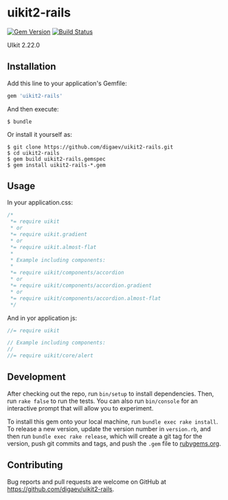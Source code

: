 # uikit2-rails

[![Gem Version](https://badge.fury.io/rb/uikit2-rails.svg)](http://badge.fury.io/rb/uikit2-rails) [![Build Status](https://travis-ci.org/digaev/uikit2-rails.svg)](https://travis-ci.org/digaev/uikit2-rails)

UIkit 2.22.0

## Installation

Add this line to your application's Gemfile:

```ruby
gem 'uikit2-rails'
```

And then execute:

    $ bundle

Or install it yourself as:

    $ git clone https://github.com/digaev/uikit2-rails.git
    $ cd uikit2-rails
    $ gem build uikit2-rails.gemspec
    $ gem install uikit2-rails-*.gem

## Usage


In your application.css:

```css
/*
 *= require uikit
 * or
 *= require uikit.gradient
 * or 
 *= require uikit.almost-flat
 *
 * Example including components:
 *
 *= require uikit/components/accordion
 * or
 *= require uikit/components/accordion.gradient
 * or
 *= require uikit/components/accordion.almost-flat
 */
```

And in yor application js:

```js
//= require uikit

// Example including components:
//
//= require uikit/core/alert
```

## Development

After checking out the repo, run `bin/setup` to install dependencies. Then, run `rake false` to run the tests. You can also run `bin/console` for an interactive prompt that will allow you to experiment.

To install this gem onto your local machine, run `bundle exec rake install`. To release a new version, update the version number in `version.rb`, and then run `bundle exec rake release`, which will create a git tag for the version, push git commits and tags, and push the `.gem` file to [rubygems.org](https://rubygems.org).

## Contributing

Bug reports and pull requests are welcome on GitHub at https://github.com/digaev/uikit2-rails.

